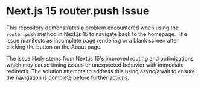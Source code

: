 # Next.js 15 router.push Issue

This repository demonstrates a problem encountered when using the `router.push` method in Next.js 15 to navigate back to the homepage.  The issue manifests as incomplete page rendering or a blank screen after clicking the button on the About page.

The issue likely stems from Next.js 15's improved routing and optimizations which may cause timing issues or unexpected behavior with immediate redirects. The solution attempts to address this using async/await to ensure the navigation is complete before further actions.